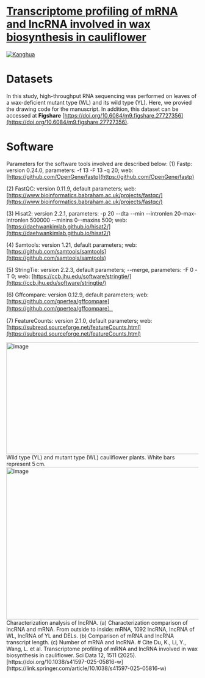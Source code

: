 # [Transcriptome profiling of mRNA and lncRNA involved in wax biosynthesis in cauliflower](https://link.springer.com/article/10.1038/s41597-025-05816-w)

[![Kanghua](https://img.shields.io/badge/Kanghua-github-blue?logo=github)](https://github.com/kanghuadu)

# Datasets
In this study, high-throughput RNA sequencing was performed on leaves of a wax-deficient mutant type (WL) and its wild type (YL). Here, we provied the drawing code for the manuscript. In addition, this dataset can be accessed at **Figshare** [https://doi.org/10.6084/m9.figshare.27727356](https://doi.org/10.6084/m9.figshare.27727356). 

# Software
Parameters for the software tools involved are described below:
(1) Fastp: version 0.24.0, parameters: -f 13 -F 13 -q 20; web: [https://github.com/OpenGene/fastp](https://github.com/OpenGene/fastp)

(2) FastQC: version 0.11.9, default parameters; web: [https://www.bioinformatics.babraham.ac.uk/projects/fastqc/](https://www.bioinformatics.babraham.ac.uk/projects/fastqc/)

(3) Hisat2: version 2.2.1, parameters: -p 20 --dta --min --intronlen 20–max-intronlen 500000 --minins 0--maxins 500; web: [https://daehwankimlab.github.io/hisat2/](https://daehwankimlab.github.io/hisat2/)

(4) Samtools: version 1.21, default parameters; web: [https://github.com/samtools/samtools](https://github.com/samtools/samtools)

(5) StringTie: version 2.2.3, default parameters; --merge, parameters: -F 0 -T 0; web: [https://ccb.jhu.edu/software/stringtie/](https://ccb.jhu.edu/software/stringtie/)

(6) Gffcompare: version 0.12.9, default parameters; web: [https://github.com/gpertea/gffcompare](https://github.com/gpertea/gffcompare）

(7) FeatureCounts: version 2.1.0, default parameters; web: [https://subread.sourceforge.net/featureCounts.html](https://subread.sourceforge.net/featureCounts.html)

<img width="685" height="292" alt="image" src="https://github.com/user-attachments/assets/c6e7df80-de2d-4f45-994c-5749be18d3a5" />
Wild type (YL) and mutant type (WL) cauliflower plants. White bars represent 5 cm.

<img width="685" height="398" alt="image" src="https://github.com/user-attachments/assets/dc3c9b49-2ce3-455d-bb14-29978a49fe08" />
Characterization analysis of lncRNA. (a) Characterization comparison of lncRNA and mRNA. From outside to inside: mRNA, 1092 lncRNA, lncRNA of WL, lncRNA of YL and DELs. (b) Comparison of mRNA and lncRNA transcript length. (c) Number of mRNA and lncRNA.
# Cite
Du, K., Li, Y., Wang, L. et al. Transcriptome profiling of mRNA and lncRNA involved in wax biosynthesis in cauliflower. Sci Data 12, 1511 (2025). [https://doi.org/10.1038/s41597-025-05816-w](https://link.springer.com/article/10.1038/s41597-025-05816-w)
